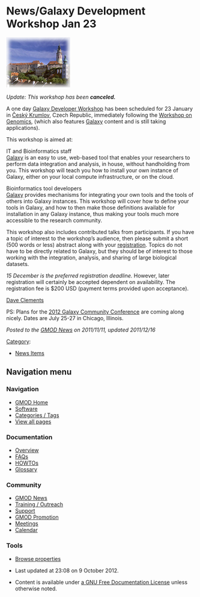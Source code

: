 



<span id="top"></span>




# <span dir="auto">News/Galaxy Development Workshop Jan 23</span>











<a href="http://evomics.org/workshops/galaxy-developer-workshop/"
rel="nofollow" title="Galaxy Development Workshop"><img
src="https://raw.githubusercontent.com/GMOD/gmod.github.io/main/mediawiki/images/f/f5/CeskyKrumlov.jpg" width="170"
height="133" alt="Galaxy Development Workshop" /></a>



*Update: This workshop has been **canceled.***

A one day
<a href="http://evomics.org/workshops/galaxy-developer-workshop/"
class="external text" rel="nofollow">Galaxy Developer Workshop</a> has
been scheduled for 23 January in
<a href="http://www.ckrumlov.info/php/" class="external text"
rel="nofollow">Český Krumlov</a>, Czech Republic, immediately following
the <a
href="http://evomics.org/workshops/workshop-on-genomics/2012-genomics-cesky-krumlov/2012"
class="external text" rel="nofollow">Workshop on Genomics</a>, (which
also features [Galaxy](../Galaxy.1 "Galaxy") content and is still taking
applications).

This workshop is aimed at:

IT and Bioinformatics staff  
[Galaxy](../Galaxy.1 "Galaxy") is an easy to use, web-based tool that
enables your researchers to perform data integration and analysis, in
house, without handholding from you. This workshop will teach you how to
install your own instance of Galaxy, either on your local compute
infrastructure, or on the cloud.

<!-- -->

Bioinformatics tool developers  
[Galaxy](../Galaxy.1 "Galaxy") provides mechanisms for integrating your
own tools and the tools of others into Galaxy instances. This workshop
will cover how to define your tools in Galaxy, and how to then make
those definitions available for installation in any Galaxy instance,
thus making your tools much more accessible to the research community.

This workshop also includes contributed talks from participants. If you
have a topic of interest to the workshop’s audience, then please submit
a short (500 words or less) abstract along with your <a
href="http://evomics.org/registration-form/galaxy-developer-workshop/"
class="external text" rel="nofollow">registration</a>. Topics do not
have to be directly related to Galaxy, but they should be of interest to
those working with the integration, analysis, and sharing of large
biological datasets.

*15 December is the preferred registration deadline.* However, later
registration will certainly be accepted dependent on availability. The
registration fee is \$200 USD (payment terms provided upon acceptance).

[Dave Clements](../User%3AClements "User%3AClements")

PS: Plans for the <a href="http://galaxyproject.org/wiki/Events/GCC2012"
class="external text" rel="nofollow">2012 Galaxy Community
Conference</a> are coming along nicely. Dates are July 25-27 in Chicago,
Illinois.

  



*Posted to the [GMOD News](../GMOD_News "GMOD News") on 2011/11/11,
updated 2011/12/16*






[Category](../Special%3ACategories "Special%3ACategories"):

- [News Items](../Category%3ANews_Items "Category%3ANews Items")






## Navigation menu







<a href="../Main_Page"
style="background-image: url(../../images/GMOD-cogs.png);"
title="Visit the main page"></a>


### Navigation



- <span id="n-GMOD-Home">[GMOD Home](../Main_Page)</span>
- <span id="n-Software">[Software](../GMOD_Components)</span>
- <span id="n-Categories-.2F-Tags">[Categories /
  Tags](../Categories)</span>
- <span id="n-View-all-pages">[View all
  pages](../Special:AllPages)</span>




### Documentation



- <span id="n-Overview">[Overview](../Overview)</span>
- <span id="n-FAQs">[FAQs](../Category%3AFAQ)</span>
- <span id="n-HOWTOs">[HOWTOs](../Category%3AHOWTO)</span>
- <span id="n-Glossary">[Glossary](../Glossary)</span>




### Community



- <span id="n-GMOD-News">[GMOD News](../GMOD_News)</span>
- <span id="n-Training-.2F-Outreach">[Training /
  Outreach](../Training_and_Outreach)</span>
- <span id="n-Support">[Support](../Support)</span>
- <span id="n-GMOD-Promotion">[GMOD Promotion](../GMOD_Promotion)</span>
- <span id="n-Meetings">[Meetings](../Meetings)</span>
- <span id="n-Calendar">[Calendar](../Calendar)</span>




### Tools

- <span id="t-smwbrowselink"><a href="../Special%253ABrowse/News-2FGalaxy_Development_Workshop_Jan_23"
  rel="smw-browse">Browse properties</a></span>



- <span id="footer-info-lastmod">Last updated at 23:08 on 9 October
  2012.</span>
<!-- - <span id="footer-info-viewcount">10,834 page views.</span> -->
- <span id="footer-info-copyright">Content is available under
  <a href="http://www.gnu.org/licenses/fdl-1.3.html" class="external"
  rel="nofollow">a GNU Free Documentation License</a> unless otherwise
  noted.</span>

<!-- -->



<!-- -->





